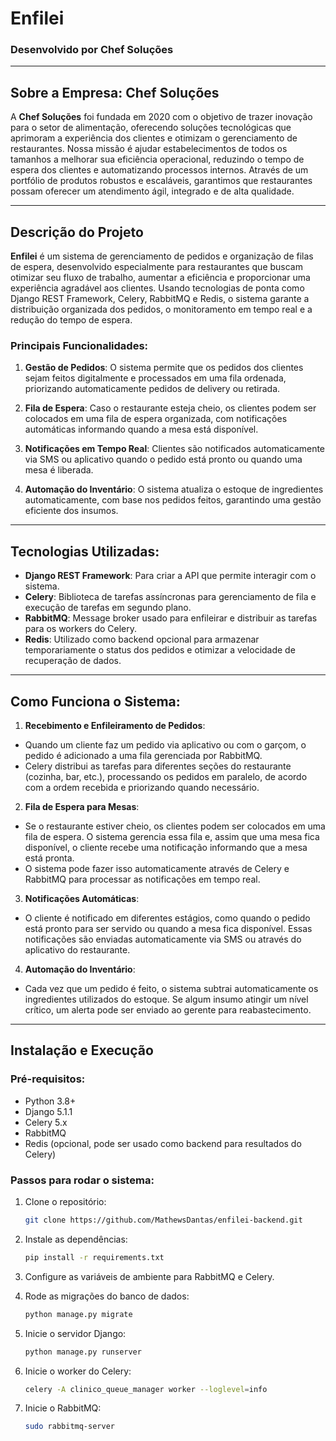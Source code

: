 # **Enfilei**

### Desenvolvido por **Chef Soluções**

---

## **Sobre a Empresa: Chef Soluções**

A **Chef Soluções** foi fundada em 2020 com o objetivo de trazer inovação para o setor de alimentação, oferecendo soluções tecnológicas que aprimoram a experiência dos clientes e otimizam o gerenciamento de restaurantes. Nossa missão é ajudar estabelecimentos de todos os tamanhos a melhorar sua eficiência operacional, reduzindo o tempo de espera dos clientes e automatizando processos internos. Através de um portfólio de produtos robustos e escaláveis, garantimos que restaurantes possam oferecer um atendimento ágil, integrado e de alta qualidade.

---

## **Descrição do Projeto**

**Enfilei** é um sistema de gerenciamento de pedidos e organização de filas de espera, desenvolvido especialmente para restaurantes que buscam otimizar seu fluxo de trabalho, aumentar a eficiência e proporcionar uma experiência agradável aos clientes. Usando tecnologias de ponta como Django REST Framework, Celery, RabbitMQ e Redis, o sistema garante a distribuição organizada dos pedidos, o monitoramento em tempo real e a redução do tempo de espera.

### **Principais Funcionalidades:**

1. **Gestão de Pedidos**: O sistema permite que os pedidos dos clientes sejam feitos digitalmente e processados em uma fila ordenada, priorizando automaticamente pedidos de delivery ou retirada.
   
2. **Fila de Espera**: Caso o restaurante esteja cheio, os clientes podem ser colocados em uma fila de espera organizada, com notificações automáticas informando quando a mesa está disponível.
   
3. **Notificações em Tempo Real**: Clientes são notificados automaticamente via SMS ou aplicativo quando o pedido está pronto ou quando uma mesa é liberada.

4. **Automação do Inventário**: O sistema atualiza o estoque de ingredientes automaticamente, com base nos pedidos feitos, garantindo uma gestão eficiente dos insumos.

---

## **Tecnologias Utilizadas:**

- **Django REST Framework**: Para criar a API que permite interagir com o sistema.
- **Celery**: Biblioteca de tarefas assíncronas para gerenciamento de fila e execução de tarefas em segundo plano.
- **RabbitMQ**: Message broker usado para enfileirar e distribuir as tarefas para os workers do Celery.
- **Redis**: Utilizado como backend opcional para armazenar temporariamente o status dos pedidos e otimizar a velocidade de recuperação de dados.

---

## **Como Funciona o Sistema:**

1. **Recebimento e Enfileiramento de Pedidos**:

- Quando um cliente faz um pedido via aplicativo ou com o garçom, o pedido é adicionado a uma fila gerenciada por RabbitMQ.
- Celery distribui as tarefas para diferentes seções do restaurante (cozinha, bar, etc.), processando os pedidos em paralelo, de acordo com a ordem recebida e priorizando quando necessário.

2. **Fila de Espera para Mesas**:

- Se o restaurante estiver cheio, os clientes podem ser colocados em uma fila de espera. O sistema gerencia essa fila e, assim que uma mesa fica disponível, o cliente recebe uma notificação informando que a mesa está pronta.
- O sistema pode fazer isso automaticamente através de Celery e RabbitMQ para processar as notificações em tempo real.

3. **Notificações Automáticas**:

- O cliente é notificado em diferentes estágios, como quando o pedido está pronto para ser servido ou quando a mesa fica disponível. Essas notificações são enviadas automaticamente via SMS ou através do aplicativo do restaurante.

4. **Automação do Inventário**:

- Cada vez que um pedido é feito, o sistema subtrai automaticamente os ingredientes utilizados do estoque. Se algum insumo atingir um nível crítico, um alerta pode ser enviado ao gerente para reabastecimento.

---

## **Instalação e Execução**

### **Pré-requisitos**:

- Python 3.8+
- Django 5.1.1
- Celery 5.x
- RabbitMQ
- Redis (opcional, pode ser usado como backend para resultados do Celery)

### **Passos para rodar o sistema**:

1. Clone o repositório:
   ```bash
   git clone https://github.com/MathewsDantas/enfilei-backend.git

2. Instale as dependências:
   ```bash
   pip install -r requirements.txt

3. Configure as variáveis de ambiente para RabbitMQ e Celery.
   
4. Rode as migrações do banco de dados:
   ```bash
   python manage.py migrate

5. Inicie o servidor Django:
   ```bash
   python manage.py runserver

6. Inicie o worker do Celery:
   ```bash
   celery -A clinico_queue_manager worker --loglevel=info

5. Inicie o RabbitMQ:
   ```bash
   sudo rabbitmq-server
   ```






